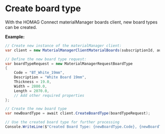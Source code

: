 <h1 id="createBoardType"> Create board type</h1>

With the HOMAG Connect materialManager boards client, new board types can be created.

<strong>Example:</strong>

```csharp
// Create new instance of the materialManager client:
var client = new MaterialManagerClientMaterialBoards(subscriptionId, authorizationKey);

// Define the new board type request:
var boardTypeRequest = new MaterialManagerRequestBoardType
{
    Code = "BT_White_19mm",
    Description = "White Board 19mm",
    Thickness = 19.0,
    Width = 2800.0,
    Length = 2070.0,
    // Add other required properties
};

// Create the new board type
var newBoardType = await client.CreateBoardType(boardTypeRequest);

// Use the created board type for further processing
Console.WriteLine($"Created Board Type: {newBoardType.Code}, {newBoardType.Description}");
```
